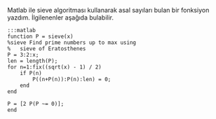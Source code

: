 <!--
.. date: 2012-11-26 16:54:48
.. title: Matlab'da Sieve of Erastosthenes algoritması
.. slug: matlab-sieve-of-erastosthenes
.. description: sieve of erastosthenes algoritması bir asal sayı bulma algoritmasıdır. Bu algoritmanın matlab'da uygulanmış hali için bunu okuyun.
-->

Matlab ile sieve algoritması kullanarak asal sayıları bulan bir
fonksiyon yazdım. İlgilenenler aşağıda bulabilir.

    :::matlab
    function P = sieve(x)
    %sieve Find prime numbers up to max using
    %   sieve of Eratosthenes
    P = 3:2:x;
    len = length(P);
    for n=1:fix((sqrt(x) - 1) / 2)
        if P(n)
            P((n+P(n)):P(n):len) = 0;
        end
    end
    
    P = [2 P(P ~= 0)];
    end